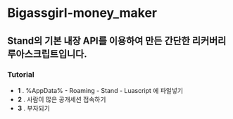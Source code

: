 # Bigassgirl-money_maker
Stand의 기본 내장 API를 이용하여 만든 간단한 리커버리 루아스크립트입니다.
---
### Tutorial
* **1** . %AppData% - Roaming - Stand - Luascript 에 파일넣기
* **2** . 사람이 많은 공개세션 접속하기
* **3** . 부자되기
